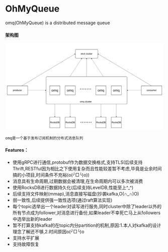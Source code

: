 # OhMyQueue
omq(OhMyQueue) is a distributed message queue

#### 架构图
   ![image](./doc/arch.png)

    omq是一个基于发布订阅机制的分布式消息队列

#### Features：
* 使用gRPC进行通信,protobuf作为数据交换格式,支持TLS(后续支持Thrift,RESTful因为相比之下使用复杂而且性能较差暂不考虑,毕竟是业余时间搞的小项目,时间条件不充裕(o(╯□╰)o))
* 消息具有生命周期,过期数据会被清理,在生命周期内可以多次被消费
* 使用RocksDB进行数据持久化(后续支持LevelDB,性能至上^_^)
* 后续支持文件映射(mmap),消息直接写磁盘(抄袭kafka,O(∩_∩)O)
* 弱一致性,后续提供强一致性选项(通过raft算法实现)
* 每个topic选举出一个leader对读写进行服务,同时cluster中除了leader以外的所有节点成为follower,对消息进行备份,如果leader不幸死亡马上从followers中选举出新的leader
* 暂不打算支持kafka的在topic内分partition的机制,原因:1.本人对kafka的设计理念了解还不够,2.时间原因o(╯□╰)o
* 支持水平扩展
* 支持故障恢复
